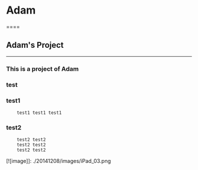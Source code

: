 # Adam
====

## Adam's Project

-----------------

### This is a project of Adam

### test


### test1
		test1 test1 test1

### test2
		test2 test2
		test2 test2
		test2 test2

[![image]]: ./20141208/images/iPad_03.png
